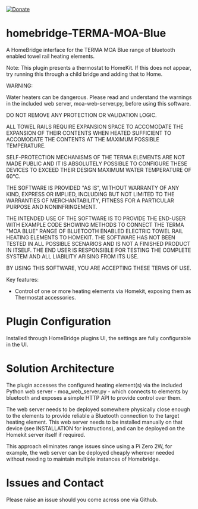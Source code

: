 [![Donate](https://badgen.net/badge/donate/paypal)](https://paypal.me/HomebridgeJ1mbo)

# homebridge-TERMA-MOA-Blue

A HomeBridge interface for the TERMA MOA Blue range of bluetooth enabled towel rail heating elements.

Note: This plugin presents a thermostat to HomeKit. If this does not appear, try running this through a child bridge and adding that to Home.


WARNING:

Water heaters can be dangerous. Please read and understand the warnings in the included web server,
moa-web-server.py, before using this software.

DO NOT REMOVE ANY PROTECTION OR VALIDATION LOGIC.

ALL TOWEL RAILS REQUIRE EXPANSION SPACE TO ACCOMODATE THE EXPANSION OF THEIR CONTENTS WHEN HEATED
SUFFICIENT TO ACCOMODATE THE CONTENTS AT THE MAXIMUM POSSIBLE TEMPERATURE.

SELF-PROTECTION MECHANISMS OF THE TERMA ELEMENTS ARE NOT MADE PUBLIC AND IT IS ABSOLUTELY POSSIBLE
TO CONFIGURE THESE DEVICES TO EXCEED THEIR DESIGN MAXIMUM WATER TEMPERATURE OF 60°C.

THE SOFTWARE IS PROVIDED "AS IS", WITHOUT WARRANTY OF ANY KIND, EXPRESS OR IMPLIED, INCLUDING BUT
NOT LIMITED TO THE WARRANTIES OF MERCHANTABILITY, FITNESS FOR A PARTICULAR PURPOSE AND
NONINFRINGEMENT.

THE INTENDED USE OF THE SOFTWARE IS TO PROVIDE THE END-USER WITH EXAMPLE CODE SHOWING METHODS TO
CONNECT THE TERMA "MOA BLUE" RANGE OF BLUETOOTH ENABLED ELECTRIC TOWEL RAIL HEATING ELEMENTS TO
HOMEKIT. THE SOFTWARE HAS NOT BEEN TESTED IN ALL POSSIBLE SCENARIOS AND IS NOT A FINISHED PRODUCT
IN ITSELF. THE END USER IS RESPONSIBLE FOR TESTING THE COMPLETE SYSTEM AND ALL LIABILITY ARISING
FROM ITS USE.

BY USING THIS SOFTWARE, YOU ARE ACCEPTING THESE TERMS OF USE.


Key features:

- Control of one or more heating elements via Homekit, exposing them as Thermostat accessories.


# Plugin Configuration

Installed through HomeBridge plugins UI, the settings are fully configurable in the UI.


# Solution Architecture

The plugin accesses the configured heating element(s) via the included Python web server - moa_web_server.py - which connects to elements by bluetooth and exposes a simple HTTP API to provide control over them.

The web server needs to be deployed somewhere physically close enough to the elements to provide reliable a Bluetooth connection to the target heating element. This web server needs to be installed manually on that device (see INSTALLATION for instructions), and can be deployed on the Homekit server itself if required.

This approach eliminates range issues since using a Pi Zero 2W, for example, the web server can be deployed cheaply wherever needed without needing to maintain multiple instances of Homebridge.

# Issues and Contact

Please raise an issue should you come across one via Github.

